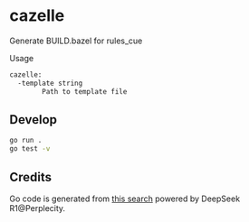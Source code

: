 # cazelle

Generate BUILD.bazel for rules_cue

Usage

```sh
cazelle:
  -template string
        Path to template file
```

## Develop

```sh
go run .
go test -v
```

## Credits

Go code is generated from [this search](https://www.perplexity.ai/search/get-all-imported-cuelang-packa-TnTtLs06Q5CM_bGpcfHMqA) powered by DeepSeek R1@Perplecity.
